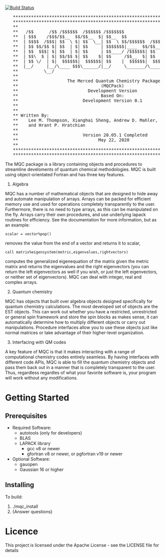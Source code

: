 [![Build Status](https://travis-ci.com/MQCPack/mqcPack.svg?branch=master)](https://travis-ci.com/MQCPack/mqcPack)
<pre>
   **************************************************************************
   **************************************************************************
   **                                                                      **
   **   /$$      /$$ /$$$$$$  /$$$$$$ /$$$$$$$                  /$$        ** 
   **  | $$$    /$$$/$$__  $$/$$__  $| $$__  $$                | $$        **
   **  | $$$$  /$$$| $$  \ $| $$  \__| $$  \ $$/$$$$$$  /$$$$$$| $$   /$$  ** 
   **  | $$ $$/$$ $| $$  | $| $$     | $$$$$$$|____  $$/$$_____| $$  /$$/  **
   **  | $$  $$$| $| $$  | $| $$     | $$____/ /$$$$$$| $$     | $$$$$$/   **
   **  | $$\  $ | $| $$/$$ $| $$    $| $$     /$$__  $| $$     | $$_  $$   **
   **  | $$ \/  | $|  $$$$$$|  $$$$$$| $$    |  $$$$$$|  $$$$$$| $$ \  $$  **
   **  |__/     |__/\____ $$$\______/|__/     \_______/\_______|__/  \__/  **
   **          \__/                                                        **
   **                                                                      **
   **                   The Merced Quantum Chemistry Package               **
   **                                (MQCPack)                             **
   **                           Development Version                        **
   **                                Based On:                             **
   **                         Development Version 0.1                      **
   **                                                                      **
   **                                                                      **
   ** Written By:                                                          **
   **    Lee M. Thompson, Xianghai Sheng, Andrew D. Mahler, Dave Mullally  **
   **    and Hrant P. Hratchian                                            **
   **                                                                      **
   **                         Version 20.05.1 Completed                    **
   **                               May 22, 2020                           **
   **                                                                      **
   **************************************************************************
   **************************************************************************
</pre>                                                                      

The MQC package is a library containing objects and procedures to streamline develoments 
of quantum chemical methodologies. MQC is built using object-orientated Fortran and has 
three key features.  

1. Algebra

MQC has a number of mathematical objects that are designed to hide away and automate 
manipulation of arrays. Arrays can be packed for efficient memory use and used for 
operations completely transparently to the user. Furthermore, there is no need to type 
arrays, as this can be manipulated on the fly. Arrays carry their own procedures, and 
use underlying lapack routines for efficiency. See the documentation for more 
information, but as an example: 

	scalar = vector%pop()   
	
removes the value from the end of a vector and returns it to scalar,  

	call matrix%eigensystem(metric,eigenvalues,rightvectors)  
	
computes the generalized eigenequation of the matrix given the metric matrix and returns 
the eigenvalues and the right eigenvectors (you can return the left eigenvectors as well 
if you wish, or just the left eigenvectors, or neither set of eigenvectors). MQC can 
deal with integer, real and complex arrays. 

2. Quantum chemistry 

MQC has objects that built over algebra objects designed specifically for quantum 
chemistry calculations. The most developed set of objects are the EST objects. This can 
work out whether you have a restricted, unrestricted or general spin framework and store 
the spin blocks as makes sense, it can automatically determine how to multiply different 
objects or carry out manipulations. Procedure interfaces allow you to use these objects 
just like normal matrices or take advantage of their higher-level organization.  

3. Interfacing with QM codes

A key feature of MQC is that it makes interacting with a range of computational 
chemistry codes entirely seamless. By having interfaces with different code APIs, MQC is 
able to fill the quantum chemistry objects and pass them back out in a manner that is 
completely transparent to the user. Thus, regardless regardles of what your favorite 
software is, your program will work without any modifications. 
 
# Getting Started

## Prerequisites
  + Required Software:
	 - autotools (only for developers)
	 - BLAS
	 - LAPACK library
         - gcc v8 or newer
         - gfortran v8 or newer, or pgfortran v19 or newer
  + Optional Software:
	 - gauopen
	 - Gaussian 16 or higher

## Installing

  To build:
   1. ./mqc_install
   1. {Answer questions}

# Licence
  This project is licensed under the Apache License - see the LICENSE file for details

